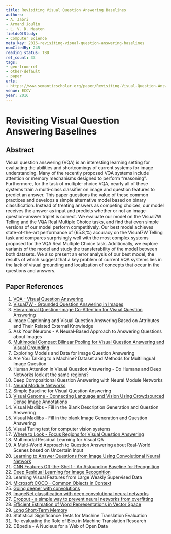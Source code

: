 ```yaml
---
title: Revisiting Visual Question Answering Baselines
authors:
- A. Jabri
- Armand Joulin
- L. V. D. Maaten
fieldsOfStudy:
- Computer Science
meta_key: 2016-revisiting-visual-question-answering-baselines
numCitedBy: 245
reading_status: TBD
ref_count: 33
tags:
- gen-from-ref
- other-default
- paper
urls:
- https://www.semanticscholar.org/paper/Revisiting-Visual-Question-Answering-Baselines-Jabri-Joulin/3c1bbd2672c11a796f1e6e6aa787257498ec8bec?sort=total-citations
venue: ECCV
year: 2016
---
```


# Revisiting Visual Question Answering Baselines

## Abstract

Visual question answering (VQA) is an interesting learning setting for evaluating the abilities and shortcomings of current systems for image understanding. Many of the recently proposed VQA systems include attention or memory mechanisms designed to perform “reasoning”. Furthermore, for the task of multiple-choice VQA, nearly all of these systems train a multi-class classifier on image and question features to predict an answer. This paper questions the value of these common practices and develops a simple alternative model based on binary classification. Instead of treating answers as competing choices, our model receives the answer as input and predicts whether or not an image-question-answer triplet is correct. We evaluate our model on the Visual7W Telling and the VQA Real Multiple Choice tasks, and find that even simple versions of our model perform competitively. Our best model achieves state-of-the-art performance of \(65.8\,\%\) accuracy on the Visual7W Telling task and compares surprisingly well with the most complex systems proposed for the VQA Real Multiple Choice task. Additionally, we explore variants of the model and study the transferability of the model between both datasets. We also present an error analysis of our best model, the results of which suggest that a key problem of current VQA systems lies in the lack of visual grounding and localization of concepts that occur in the questions and answers.

## Paper References

1. [VQA - Visual Question Answering](2015-vqa-visual-question-answering)
2. [Visual7W - Grounded Question Answering in Images](2016-visual7w-grounded-question-answering-in-images)
3. [Hierarchical Question-Image Co-Attention for Visual Question Answering](2016-hierarchical-question-image-co-attention-for-visual-question-answering)
4. Image Captioning and Visual Question Answering Based on Attributes and Their Related External Knowledge
5. Ask Your Neurons - A Neural-Based Approach to Answering Questions about Images
6. [Multimodal Compact Bilinear Pooling for Visual Question Answering and Visual Grounding](2016-multimodal-compact-bilinear-pooling-for-visual-question-answering-and-visual-grounding)
7. Exploring Models and Data for Image Question Answering
8. Are You Talking to a Machine? Dataset and Methods for Multilingual Image Question
9. Human Attention in Visual Question Answering - Do Humans and Deep Networks look at the same regions?
10. Deep Compositional Question Answering with Neural Module Networks
11. [Neural Module Networks](2016-neural-module-networks)
12. Simple Baseline for Visual Question Answering
13. [Visual Genome - Connecting Language and Vision Using Crowdsourced Dense Image Annotations](2016-visual-genome-connecting-language-and-vision-using-crowdsourced-dense-image-annotations)
14. Visual Madlibs - Fill in the Blank Description Generation and Question Answering
15. Visual Madlibs - Fill in the blank Image Generation and Question Answering
16. Visual Turing test for computer vision systems
17. [Where to Look - Focus Regions for Visual Question Answering](2016-where-to-look-focus-regions-for-visual-question-answering)
18. Multimodal Residual Learning for Visual QA
19. A Multi-World Approach to Question Answering about Real-World Scenes based on Uncertain Input
20. [Learning to Answer Questions from Image Using Convolutional Neural Network](2016-learning-to-answer-questions-from-image-using-convolutional-neural-network)
21. [CNN Features Off-the-Shelf - An Astounding Baseline for Recognition](2014-cnn-features-off-the-shelf-an-astounding-baseline-for-recognition)
22. [Deep Residual Learning for Image Recognition](2015-resnet.md)
23. Learning Visual Features from Large Weakly Supervised Data
24. [Microsoft COCO - Common Objects in Context](2014-microsoft-coco-common-objects-in-context)
25. [Going deeper with convolutions](2015-going-deeper-with-convolutions)
26. [ImageNet classification with deep convolutional neural networks](2012-alexnet.md)
27. [Dropout - a simple way to prevent neural networks from overfitting](2014-dropout-a-simple-way-to-prevent-neural-networks-from-overfitting)
28. [Efficient Estimation of Word Representations in Vector Space](2013-efficient-estimation-of-word-representations-in-vector-space)
29. [Long Short-Term Memory](1997-long-short-term-memory)
30. Statistical Significance Tests for Machine Translation Evaluation
31. Re-evaluating the Role of Bleu in Machine Translation Research
32. DBpedia - A Nucleus for a Web of Open Data
